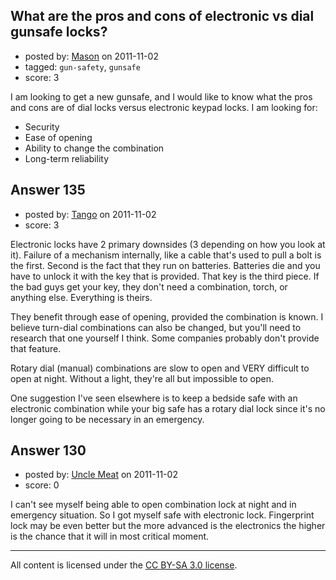 ## What are the pros and cons of electronic vs dial gunsafe locks?

- posted by: [Mason](https://stackexchange.com/users/-1/19-mason) on 2011-11-02
- tagged: `gun-safety`, `gunsafe`
- score: 3

<p>I am looking to get a new gunsafe, and I would like to know what the pros and cons are of dial locks versus electronic keypad locks. I am looking for:</p>

<ul>
<li>Security</li>
<li>Ease of opening</li>
<li>Ability to change the combination</li>
<li>Long-term reliability</li>
</ul>



## Answer 135

- posted by: [Tango](https://stackexchange.com/users/-1/65-tango) on 2011-11-02
- score: 3

<p>Electronic locks have 2 primary downsides (3 depending on how you look at it).  Failure of a mechanism internally, like a cable that's used to pull a bolt is the first.  Second is the fact that they run on batteries.  Batteries die and you have to unlock it with the key that is provided.  That key is the third piece.  If the bad guys get your key, they don't need a combination, torch, or anything else.  Everything is theirs.</p>

<p>They benefit through ease of opening, provided the combination is known.  I believe turn-dial combinations can also be changed, but you'll need to research that one yourself I think.  Some companies probably don't provide that feature.</p>

<p>Rotary dial (manual) combinations are slow to open and VERY difficult to open at night.  Without a light, they're all but impossible to open.</p>

<p>One suggestion I've seen elsewhere is to keep a bedside safe with an electronic combination while your big safe has a rotary dial lock since it's no longer going to be necessary in an emergency.</p>



## Answer 130

- posted by: [Uncle Meat](https://stackexchange.com/users/-1/49-uncle-meat) on 2011-11-02
- score: 0

<p>I can't see myself being able to open combination lock at night and in emergency situation.
So I got myself safe with electronic lock. Fingerprint lock may be even better but
the more advanced is the electronics the higher is the chance that it will in most critical moment.</p>




---

All content is licensed under the [CC BY-SA 3.0 license](https://creativecommons.org/licenses/by-sa/3.0/).
